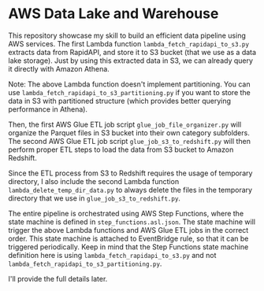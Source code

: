 # AWS Data Lake and Warehouse

This repository showcase my skill to build an efficient data pipeline using AWS services. The first Lambda function `lambda_fetch_rapidapi_to_s3.py` extracts data from RapidAPI, and store it to S3 bucket (that we use as a data lake storage). Just by using this extracted data in S3, we can already query it directly with Amazon Athena. 

Note: The above Lambda function doesn't implement partitioning. You can use `lambda_fetch_rapidapi_to_s3_partitioning.py` if you want to store the data in S3 with partitioned structure (which provides better querying performance in Athena).

Then, the first AWS Glue ETL job script `glue_job_file_organizer.py` will organize the Parquet files in S3 bucket into their own category subfolders. The second AWS Glue ETL job script `glue_job_s3_to_redshift.py` will then perform proper ETL steps to load the data from S3 bucket to Amazon Redshift.

Since the ETL process from S3 to Redshift requires the usage of temporary directory, I also include the second Lambda function `lambda_delete_temp_dir_data.py` to always delete the files in the temporary directory that we use in `glue_job_s3_to_redshift.py`.

The entire pipeline is orchestrated using AWS Step Functions, where the state machine is defined in `step_functions.asl.json`. The state machine will trigger the above Lambda functions and AWS Glue ETL jobs in the correct order. This state machine is attached to EventBridge rule, so that it can be triggered periodically. Keep in mind that the Step Functions state machine definition here is using `lambda_fetch_rapidapi_to_s3.py` and not `lambda_fetch_rapidapi_to_s3_partitioning.py`.

I'll provide the full details later.